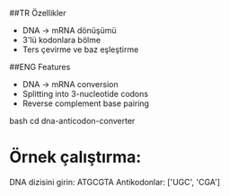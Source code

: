 ##TR Özellikler
- DNA → mRNA dönüşümü
- 3'lü kodonlara bölme
- Ters çevirme ve baz eşleştirme

##ENG Features
- DNA → mRNA conversion  
- Splitting into 3-nucleotide codons  
- Reverse complement base pairing   

bash
cd dna-anticodon-converter
# Örnek çalıştırma:
DNA dizisini girin: ATGCGTA
Antikodonlar: ['UGC', 'CGA']
